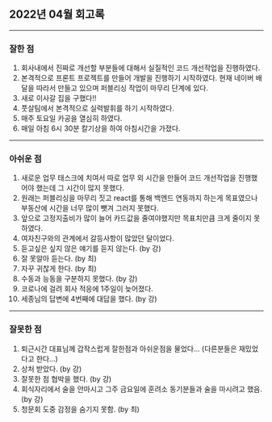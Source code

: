 ## 2022년 04월 회고록

---
### 잘한 점
1. 회사내에서 진짜로 개선할 부분들에 대해서 실질적인 코드 개선작업을 진행하였다.
2. 본격적으로 프론트 프로젝트를 만들어 개발을 진행하기 시작하였다. 현재 네이버 배달을 따라서 만들고 있으며 퍼블리싱 작업이 마무리 단계에 있다.
3. 새로 이사갈 집을 구했다!!
4. 풋살팀에서 본격적으로 실력발휘를 하기 시작하였다.
5. 매주 토요일 카공을 열심히 하였다. 
6. 매일 아침 6시 30분 칼기상을 하여 아침시간을 가졌다.
---

### 아쉬운 점
1. 새로운 업무 태스크에 치여서 따로 업무 외 시간을 만들어 코드 개선작업을 진행했어야 했는데 그 시간이 많지 못했다.
2. 원래는 퍼블리싱을 마무리 짓고 react를 통해 백엔드 연동까지 하는게 목표였으나 부동산에 시간을 너무 많이 뺏겨 그러지 못했다.
3. 앞으로 고정지출비가 많이 늘어 카드값을 줄여야했지만 목표치만큼 크게 줄이지 못하였다.
4. 여자친구와의 관계에서 갈등사항이 많았던 달이었다.
5. 듣고싶은 싶지 않은 얘기를 듣지 않는다. (by 강) 
6. 잘 못알아 듣는다. (by 최)
7. 자꾸 귀찮게 한다. (by 최)
8. 수동과 능동을 구분하지 못했다. (by 강)
9. 코로나에 걸려 회사 적응에 1주일이 늦어졌다.
10. 세종님의 답변에 4번째에 대답을 했다. (by 강)
---

### 잘못한 점
1. 퇴근시간 대표님께 갑작스럽게 잘한점과 아쉬운점을 물었다... (다른분들은 재밌었다고 한다...)
2. 상처 받았다. (by 강)
3. 잘못한 점 협박을 했다. (by 강)
4. 회식자리에서 술을 안마시고 그주 금요일에 훈려소 동기분들과 술을 마시려고 했음. (by 강)
5. 청문회 도중 감정을 숨기지 못함. (by 최)
